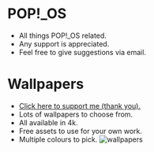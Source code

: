 # POP!_OS
* All things POP!_OS related.
* Any support is appreciated.
* Feel free to give suggestions via email.

# Wallpapers
* [Click here to support me (thank you).](https://www.paypal.com/donate/?hosted_button_id=BXNTN9TCHD6XW)
* Lots of wallpapers to choose from.
* All available in 4k.
* Free assets to use for your own work.
* Multiple colours to pick.
![wallpapers](https://preview.redd.it/7dqkcx2yr8j81.png?width=3840&format=png&auto=webp&s=2ee9886860f94a8d10cc95f542ac408ad52f1585)

